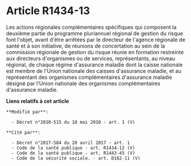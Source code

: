 # Article R1434-13

Les actions régionales complémentaires spécifiques qui composent la deuxième partie du programme pluriannuel régional de
gestion du risque font l'objet, avant d'être arrêtées par le directeur de l'agence régionale de santé et à son initiative, de
réunions de concertation au sein de la commission régionale de gestion du risque réunie en formation restreinte aux
directeurs d'organismes ou de services, représentants, au niveau régional, de chaque régime d'assurance maladie dont la
caisse nationale est membre de l'Union nationale des caisses d'assurance maladie, et au représentant des organismes
complémentaires d'assurance maladie désigné par l'Union nationale des organismes complémentaires d'assurance maladie.

**Liens relatifs à cet article**

	**Modifié par**:

	  - Décret n°2010-515 du 18 mai 2010 - art. 1 (V)

	**Cité par**:

	  - Décret n°2017-584 du 20 avril 2017 - art. 1
	  - Code de la santé publique - art. R1434-12 (V)
	  - Code de la santé publique - art. R1443-45 (V)
	  - Code de la sécurité sociale. - art. D162-11 (V)
